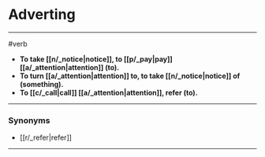 # Adverting
---
#verb
- **To take [[n/_notice|notice]], to [[p/_pay|pay]] [[a/_attention|attention]] (to).**
- **To turn [[a/_attention|attention]] to, to take [[n/_notice|notice]] of (something).**
- **To [[c/_call|call]] [[a/_attention|attention]], refer (to).**
---
### Synonyms
- [[r/_refer|refer]]
---
